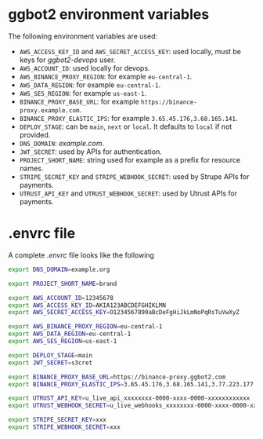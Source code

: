 # ggbot2 environment variables

The following environment variables are used:

-   `AWS_ACCESS_KEY_ID` and `AWS_SECRET_ACCESS_KEY`: used locally, must be keys for _ggbot2-devops_ user.
-   `AWS_ACCOUNT_ID`: used locally for devops.
-   `AWS_BINANCE_PROXY_REGION`: for example `eu-central-1`.
-   `AWS_DATA_REGION`: for example `eu-central-1`.
-   `AWS_SES_REGION`: for example `us-east-1`.
-   `BINANCE_PROXY_BASE_URL`: for example `https://binance-proxy.example.com`.
-   `BINANCE_PROXY_ELASTIC_IPS`: for example `3.65.45.176,3.68.165.141`.
-   `DEPLOY_STAGE`: can be `main`, `next` or `local`. It defaults to `local` if not provided.
-   `DNS_DOMAIN`: _example.com_.
-   `JWT_SECRET`: used by APIs for authentication.
-   `PROJECT_SHORT_NAME`: string used for example as a prefix for resource names.
-   `STRIPE_SECRET_KEY` and `STRIPE_WEBHOOK_SECRET`: used by Strupe APIs for payments.
-   `UTRUST_API_KEY` and `UTRUST_WEBHOOK_SECRET`: used by Utrust APIs for payments.

# .envrc file

A complete _.envrc_ file looks like the following

```sh
export DNS_DOMAIN=example.org

export PROJECT_SHORT_NAME=brand

export AWS_ACCOUNT_ID=12345678
export AWS_ACCESS_KEY_ID=AKIA123ABCDEFGHIKLMN
export AWS_SECRET_ACCESS_KEY=O1234567890aBcDeFgHiJkLmNoPqRsTuVwXyZ

export AWS_BINANCE_PROXY_REGION=eu-central-1
export AWS_DATA_REGION=eu-central-1
export AWS_SES_REGION=us-east-1

export DEPLOY_STAGE=main
export JWT_SECRET=s3cret

export BINANCE_PROXY_BASE_URL=https://binance-proxy.ggbot2.com
export BINANCE_PROXY_ELASTIC_IPS=3.65.45.176,3.68.165.141,3.77.223.177

export UTRUST_API_KEY=u_live_api_xxxxxxxx-0000-xxxx-0000-xxxxxxxxxxxx
export UTRUST_WEBHOOK_SECRET=u_live_webhooks_xxxxxxxx-0000-xxxx-0000-xxxxxxxxxxxx

export STRIPE_SECRET_KEY=xxx
export STRIPE_WEBHOOK_SECRET=xxx
```
